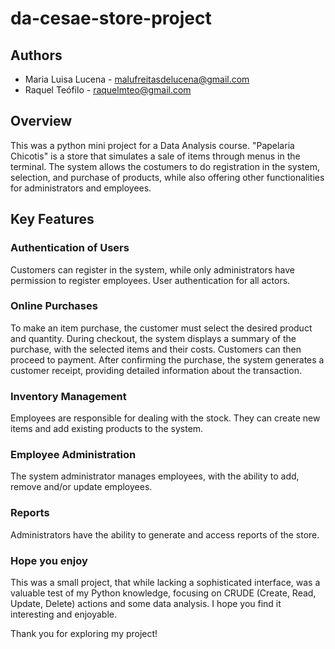 # da-cesae-store-project

## Authors
- Maria Luisa Lucena - malufreitasdelucena@gmail.com
- Raquel Teófilo - raquelmteo@gmail.com

## Overview
This was a python mini project for a Data Analysis course. "Papelaria Chicotis" is a store that simulates a sale of items through menus in the terminal. The system allows the costumers to do registration in the system, selection, and purchase of products, while also offering other functionalities for administrators and employees.

## Key Features

### Authentication of Users
Customers can register in the system, while only administrators have permission to register employees. User authentication for all actors.

### Online Purchases
To make an item purchase, the customer must select the desired product and quantity. During checkout, the system displays a summary of the purchase, with the selected items and their costs. Customers can then proceed to payment. After confirming the purchase, the system generates a customer receipt, providing detailed information about the transaction.

### Inventory Management
Employees are responsible for dealing with the stock. They can create new items and add existing products to the system.

### Employee Administration
The system administrator manages employees, with the ability to add, remove and/or update employees.

### Reports
Administrators have the ability to generate and access reports of the store.

### Hope you enjoy
This was a small project, that while lacking a sophisticated interface, was a valuable test of my Python knowledge, focusing on CRUDE (Create, Read, Update, Delete) actions and some data analysis. I hope you find it interesting and enjoyable.

Thank you for exploring my project! 
